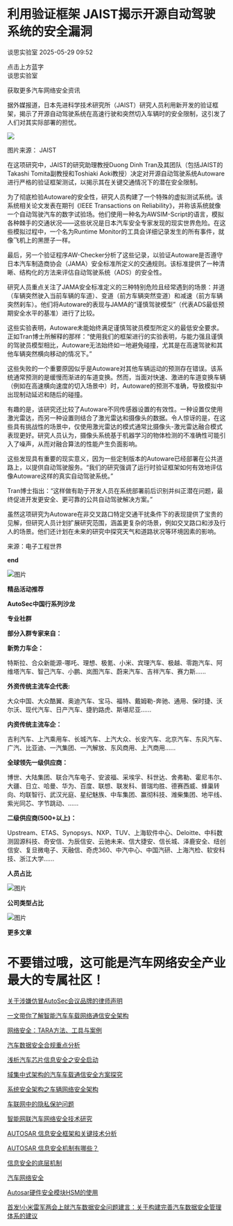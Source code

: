 #  利用验证框架 JAIST揭示开源自动驾驶系统的安全漏洞   
 谈思实验室   2025-05-29 09:52  
  
点击上方蓝字  
谈思实验室  
  
获取更多汽车网络安全资讯  
  
[](https://mp.weixin.qq.com/s?__biz=MzIzOTc2OTAxMg==&mid=2247555040&idx=3&sn=d969b879b835b3cfd835876f58cdc385&scene=21#wechat_redirect)  
  
据外媒报道，日本先进科学技术研究所（JAIST）研究人员利用新开发的验证框架，揭示了开源自动驾驶系统在高速行驶和突然切入车辆时的安全限制，这引发了人们对其实际部署的担忧。  
  
![](https://mmbiz.qpic.cn/mmbiz_jpg/3g8Dklb9Tw9EENx5oLHhnOhHV2rLhI0T6ZibyzWZQF4GxmqT0ciaialD1xlz9XCkpQfKtKt0AicHDbkpATgZJ98OQw/640?wx_fmt=jpeg&from=appmsg "")  
  
图片来源： JAIST  
  
在这项研究中，JAIST的研究助理教授Duong Dinh Tran及其团队（包括JAIST的Takashi Tomita副教授和Toshiaki Aoki教授）决定对开源自动驾驶系统Autoware进行严格的验证框架测试，以揭示其在关键交通情况下的潜在安全限制。  
  
为了彻底检验Autoware的安全性，研究人员构建了一个特殊的虚拟测试系统。该系统相关论文发表在期刊《IEEE Transactions on Reliability》，并称该系统就像一个自动驾驶汽车的数字试验场。他们使用一种名为AWSIM-Script的语言，模拟各种棘手的交通状况——这些状况是日本汽车安全专家发现的现实世界危险。在这些模拟过程中，一个名为Runtime Monitor的工具会详细记录发生的所有事件，就像飞机上的黑匣子一样。  
  
最后，另一个验证程序AW-Checker分析了这些记录，以验证Autoware是否遵守日本汽车制造商协会（JAMA）安全标准所定义的交通规则。该标准提供了一种清晰、结构化的方法来评估自动驾驶系统（ADS）的安全性。  
  
研究人员重点关注了JAMA安全标准定义的三种特别危险且经常遇到的场景：并道（车辆突然驶入当前车辆的车道）、变道（前方车辆突然变道）和减速（前方车辆突然刹车）。他们将Autoware的表现与JAMA的“谨慎驾驶模型”（代表ADS最低预期安全水平的基准）进行了比较。  
  
这些实验表明，Autoware未能始终满足谨慎驾驶员模型所定义的最低安全要求。正如Tran博士所解释的那样：“使用我们的框架进行的实验表明，与能力强且谨慎的驾驶员模型相比，Autoware无法始终如一地避免碰撞，尤其是在高速驾驶和其他车辆突然横向移动的情况下。”  
  
这些失败的一个重要原因似乎是Autoware对其他车辆运动的预测存在错误。该系统通常预测的是缓慢而渐进的车道变换。然而，当面对快速、激进的车道变换车辆（例如在高速横向速度的切入场景中）时，Autoware的预测不准确，导致模拟中出现制动延迟和随后的碰撞。  
  
有趣的是，该研究还比较了Autoware不同传感器设置的有效性。一种设置仅使用激光雷达，而另一种设置则结合了激光雷达和摄像头的数据。令人惊讶的是，在这些具有挑战性的场景中，仅使用激光雷达的模式通常比摄像头-激光雷达融合模式表现更好。研究人员认为，摄像头系统基于机器学习的物体检测的不准确性可能引入了噪声，从而对融合算法的性能产生负面影响。  
  
这些发现具有重要的现实意义，因为一些定制版本的Autoware已经部署在公共道路上，以提供自动驾驶服务。“我们的研究强调了运行时验证框架如何有效地评估像Autoware这样的真实自动驾驶系统。”  
  
Tran博士指出：“这样做有助于开发人员在系统部署前后识别并纠正潜在问题，最终促进开发更安全、更可靠的公共自动驾驶解决方案。”  
  
虽然这项研究为Autoware在非交叉路口特定交通干扰条件下的表现提供了宝贵的见解，但研究人员计划扩展研究范围，涵盖更复杂的场景，例如交叉路口和涉及行人的场景。他们还计划在未来的研究中探究天气和道路状况等环境因素的影响。  
  
来源：电子工程世界  
  
**end**  
  
  
![图片](https://mmbiz.qpic.cn/mmbiz_jpg/3g8Dklb9Tw8HZVjn7iagiafDIbic2Se5Pib0H7ILiaEJTVXC73vwiaibOE9qujplXjwE40W7ORv050WAkn4F3WTVzQUfA/640?wx_fmt=other&wxfrom=5&wx_lazy=1&wx_co=1&tp=webp "")  
  
  
**精品活动推荐**  
  
  
  
[](https://mp.weixin.qq.com/s?__biz=MzIzOTc2OTAxMg==&mid=2247555040&idx=3&sn=d969b879b835b3cfd835876f58cdc385&scene=21#wechat_redirect)  
  
  
**AutoSec中国行系列沙龙**  
  
  
[](https://mp.weixin.qq.com/s?__biz=MzIzOTc2OTAxMg==&mid=2247548574&idx=1&sn=11f37456b4f45c0fdbf795c21e201c03&scene=21#wechat_redirect)  
  
[](https://mp.weixin.qq.com/s?__biz=MzIzOTc2OTAxMg==&mid=2247551934&idx=2&sn=50785b76c512a88b30455fc1e8fa188c&scene=21#wechat_redirect)  
  
  
**专业社群**  
  
  
[](https://mp.weixin.qq.com/s?__biz=MzIzOTc2OTAxMg==&mid=2247535223&idx=1&sn=e30e07a44accd5b0e9ada3d8b537f977&scene=21#wechat_redirect)  
  
**部分入群专家来自：**  
  
  
**新势力车企：**  
  
特斯拉、合众新能源-哪吒、理想、极氪、小米、宾理汽车、极越、零跑汽车、阿维塔汽车、智己汽车、小鹏、岚图汽车、蔚来汽车、吉祥汽车、赛力斯......  
  
**外资传统主流车企代表:**  
  
大众中国、大众酷翼、奥迪汽车、宝马、福特、戴姆勒-奔驰、通用、保时捷、沃尔沃、现代汽车、日产汽车、捷豹路虎、斯堪尼亚......  
  
**内资传统主流车企：**  
  
吉利汽车、上汽乘用车、长城汽车、上汽大众、长安汽车、北京汽车、东风汽车、广汽、比亚迪、一汽集团、一汽解放、东风商用、上汽商用......  
  
**全球领先一级供应商：**  
  
博世、大陆集团、联合汽车电子、安波福、采埃孚、科世达、舍弗勒、霍尼韦尔、大疆、日立、哈曼、华为、百度、联想、联发科、普瑞均胜、德赛西威、蜂巢转向、均联智行、武汉光庭、星纪魅族、中车集团、赢彻科技、潍柴集团、地平线、紫光同芯、字节跳动、......  
  
**二级供应商(500+以上)：**  
  
Upstream、ETAS、Synopsys、NXP、TUV、上海软件中心、Deloitte、中科数测固源科技、奇安信、为辰信安、云驰未来、信大捷安、信长城、泽鹿安全、纽创信安、复旦微电子、天融信、奇虎360、中汽中心、中国汽研、上海汽检、软安科技、浙江大学......  
  
**人员占比**  
  
  
![图片](https://mmbiz.qpic.cn/mmbiz_png/3g8Dklb9Tw8HZVjn7iagiafDIbic2Se5Pib0RT6OzSA4O0F8F36otWdvrQxwl9XIt26G3yjOQLcZoODodPdkmbezgQ/640?wx_fmt=other&wxfrom=5&wx_lazy=1&wx_co=1&tp=webp "")  
  
  
**公司类型占比**  
  
  
  
![图片](https://mmbiz.qpic.cn/mmbiz_png/3g8Dklb9Tw8HZVjn7iagiafDIbic2Se5Pib0j2QAibNSg60w1I1YRyibFjDD1aBIzdGCZeGibMiaJ9HgMSLr9vQFZbzlkg/640?wx_fmt=other&wxfrom=5&wx_lazy=1&wx_co=1&tp=webp "")  
  
**更多文章**  
  
# 不要错过哦，这可能是汽车网络安全产业最大的专属社区！  
  
[关于涉嫌仿冒AutoSec会议品牌的律师声明](http://mp.weixin.qq.com/s?__biz=MzIzOTc2OTAxMg==&mid=2247531034&idx=2&sn=e466ca3e7c2927a91dd9a81be705afe1&chksm=e9273ec1de50b7d7f540ae2e4c255bfb42f842228a87f7dbc65297027a878544a9e796e09cf6&scene=21#wechat_redirect)  
  
  
[一文带你了解智能汽车车载网络通信安全架构](http://mp.weixin.qq.com/s?__biz=MzIzOTc2OTAxMg==&mid=2247517280&idx=2&sn=8bfafb17871598c9cc0041bc9ee5f65d&chksm=e927c0bbde5049ad8cdb3647f6cdfce00c2db7a7b484941027bb7edf3128e4eaa74d6727dd46&scene=21#wechat_redirect)  
  
  
[网络安全：TARA方法、工具与案例](http://mp.weixin.qq.com/s?__biz=MzIzOTc2OTAxMg==&mid=2247502093&idx=1&sn=ec4b373a33ca04d79afbb0b0b880bd4e&chksm=e9278dd6de5004c01bdd83ad0dd89c3549c7ae2ceb362959dbcb159324b2593d70bce78d82a9&scene=21#wechat_redirect)  
  
  
[汽车数据安全合规重点分析](http://mp.weixin.qq.com/s?__biz=MzIzOTc2OTAxMg==&mid=2247519068&idx=1&sn=78c66e13bd8798afd46c766b8f18abe7&chksm=e927cf87de504691c816f78b55daf93bdfb72fc1cb870d926de8b471eb3e1be61058498327b1&scene=21#wechat_redirect)  
  
  
[浅析汽车芯片信息安全之安全启动](http://mp.weixin.qq.com/s?__biz=MzIzOTc2OTAxMg==&mid=2247512151&idx=1&sn=7fabbeeec206ce615a5a3c574bed4c43&chksm=e927f48cde507d9ab6bfd4b8389b5eafea37586707682bfe60f294feb54e1c36cb07bad4d26d&scene=21#wechat_redirect)  
  
  
[域集中式架构的汽车车载通信安全方案探究](http://mp.weixin.qq.com/s?__biz=MzIzOTc2OTAxMg==&mid=2247519952&idx=2&sn=709860de942501f20e923d15330ced9a&chksm=e927ca0bde50431df0b47ad1a2da63bf98ee637c9c00482145fbdb8755851b61421357aab4bf&scene=21#wechat_redirect)  
  
  
[系统安全架构之车辆网络安全架构](http://mp.weixin.qq.com/s?__biz=MzIzOTc2OTAxMg==&mid=2247520446&idx=1&sn=27e10e455264cecb2a1b49d91484d036&chksm=e927d465de505d73c59a6fb4cb066c7c7d07a96ef49a841ffe598c23d28be545c5874dec7de4&scene=21#wechat_redirect)  
  
  
[车联网中的隐私保护问题](http://mp.weixin.qq.com/s?__biz=MzIzOTc2OTAxMg==&mid=2247521010&idx=1&sn=94ef379e2b877551093a869cf9d4897e&chksm=e927d629de505f3f3cbc102682f7a21a82372108776d3484d8ce619f7db1aae0ab0a001b9b41&scene=21#wechat_redirect)  
  
  
[智能网联汽车网络安全技术研究](http://mp.weixin.qq.com/s?__biz=MzIzOTc2OTAxMg==&mid=2247521302&idx=1&sn=01e9311cb2c84f3e64902abf5f6e7a9e&chksm=e927d0cdde5059db5fe18c5e27f830bbb6ea6df327088082e7844aa056b05f840ad4cf6e3b5a&scene=21#wechat_redirect)  
  
  
[AUTOSAR 信息安全框架和关键技术分析](http://mp.weixin.qq.com/s?__biz=MzIzOTc2OTAxMg==&mid=2247521661&idx=1&sn=a72381e326e3a226059954c74698e0dd&chksm=e927d1a6de5058b0297b91ba77fcf34bd3c581476a0790c5e0cfbcbe026b5a7c27d700bfb1ca&scene=21#wechat_redirect)  
  
  
[AUTOSAR 信息安全机制有哪些？](http://mp.weixin.qq.com/s?__biz=MzIzOTc2OTAxMg==&mid=2247522056&idx=1&sn=bbd03def212d085f533e0301f8c86f18&chksm=e927d3d3de505ac57099d5e42fb6726cf152de9aaa9590b095895874e7a4cc806abc84cc4ebf&scene=21#wechat_redirect)  
  
  
[信息安全的底层机制](http://mp.weixin.qq.com/s?__biz=MzIzOTc2OTAxMg==&mid=2247522886&idx=1&sn=77103702d98e3788beae34b8ea3c31d0&chksm=e927de9dde50578b3dce0bba65599da38844310edd8554f43c9f1c354eaa0487b7c8b4f65c3c&scene=21#wechat_redirect)  
  
  
[汽车网络安全](http://mp.weixin.qq.com/s?__biz=MzIzOTc2OTAxMg==&mid=2247523567&idx=1&sn=1b1d83f339de81a0dc396dd0bd6e6893&chksm=e927d834de50512246f63e47a32f7b934e64eb2b6138053ef43485b871736a122db1340bc437&scene=21#wechat_redirect)  
  
  
[Autosar硬件安全模块HSM的使用](http://mp.weixin.qq.com/s?__biz=MzIzOTc2OTAxMg==&mid=2247527177&idx=1&sn=984bfc845ef51ec1f32cd12d37430621&chksm=e9272fd2de50a6c4013f84ed2257f634a505a04a27b4b27c30e5af4492d5fc3b0099216b1f7d&scene=21#wechat_redirect)  
  
  
[首发!小米雷军两会上就汽车数据安全问题建言：关于构建完善汽车数据安全管理体系的建议](http://mp.weixin.qq.com/s?__biz=MzIzOTc2OTAxMg==&mid=2247519331&idx=1&sn=925d48164f1c7d2d109ee433cde6805b&chksm=e927c8b8de5041aea58f73aed311cdd3bf913bbb73d8e175ac80ae643d944709e06ec418fb52&scene=21#wechat_redirect)  
  
  
